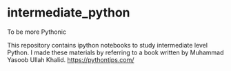 # intermediate_python
To be more Pythonic

This repository contains ipython notebooks to study intermediate level Python.
I made these materials by referring to a book written by Muhammad Yasoob Ullah Khalid. https://pythontips.com/
